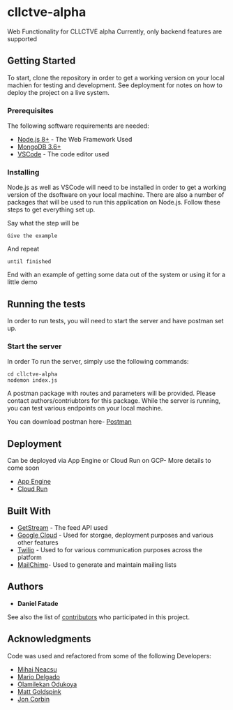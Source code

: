 # cllctve-alpha
Web Functionality for CLLCTVE alpha
Currently, only backend features are supported

## Getting Started

To start, clone the repository in order to get a working version on your local machien for testing and development. See deployment for notes on how to deploy the project on a live system.

### Prerequisites

The following software requirements are needed: 


* [Node.js 8+](https://nodejs.org/en/) - The Web Framework Used
* [MongoDB 3.6+](https://www.mongodb.com/download-center/community) 
* [VSCode](https://code.visualstudio.com/) - The code editor used


### Installing

Node.js as well as VSCode will need to be installed in order to get a working version of the dsoftware on your local machine. There are also a number of packages that will be used to run this application on Node.js. Follow these steps to get everything set up.

Say what the step will be

```
Give the example
```

And repeat

```
until finished
```

End with an example of getting some data out of the system or using it for a little demo

## Running the tests

In order to run tests, you will need to start the server and have postman set up.

### Start the server

In order To run the server, simply use the following commands:

```
cd cllctve-alpha
nodemon index.js
```

A postman package with routes and parameters will be provided. Please contact authors/contriubtors for this package. While the server is running, you can test various endpoints on your local machine.

You can download postman here- [Postman](https://www.getpostman.com/downloads/)


## Deployment

Can be deployed via App Engine or Cloud Run on GCP- More details to come soon

* [App Engine](https://cloud.google.com/appengine/)
* [Cloud Run](https://cloud.google.com/run/)


## Built With

* [GetStream](https://getstream.io/) - The feed API used
* [Google Cloud](https://cloud.google.com/) - Used for storgae, deployment purposes and various other features
* [Twilio](https://www.twilio.com/) - Used to for various communication purposes across the platform
* [MailChimp](https://mailchimp.com/)- Used to generate and maintain mailing lists


## Authors

* **Daniel Fatade** 

See also the list of [contributors](https://github.com/your/project/contributors) who participated in this project.

## Acknowledgments

Code was used and refactored from some of the following Developers:

* [Mihai Neacsu](https://github.com/mihaineacsu)
* [Mario Delgado](https://github.com/peachepe)
* [Olamilekan Odukoya](https://medium.com/@olamilekan001)
* [Matt Goldspink](https://www.codementor.io/@mattgoldspink)
* [Jon Corbin](https://blog.logrocket.com/author/joncorbin/)
